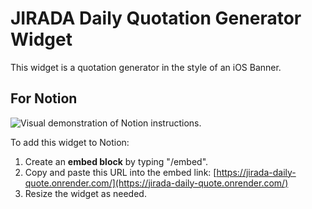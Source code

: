 # JIRADA Daily Quotation Generator Widget
This widget is a quotation generator in the style of an iOS Banner.

## For Notion
![Visual demonstration of Notion instructions.](https://github.com/airada/jirada-daily-quote/blob/master/public/assets/img/setup.gif)

To add this widget to Notion:
1. Create an **embed block** by typing "/embed".
2. Copy and paste this URL into the embed link: [https://jirada-daily-quote.onrender.com/](https://jirada-daily-quote.onrender.com/)
3. Resize the widget as needed.



